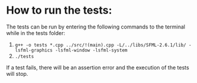 # How to run the tests:

The tests can be run by entering the following commands to the terminal while in the tests folder:
1. `g++ -o tests *.cpp ../src/!(main).cpp -L/../libs/SFML-2.6.1/lib/ -lsfml-graphics -lsfml-window -lsfml-system`
2. `./tests`

If a test fails, there will be an assertion error and the execution of the tests will stop.
